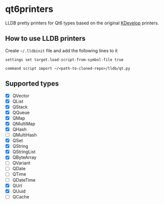 # qt6printers

LLDB pretty printers for Qt6 types based on the original [KDevelop](https://invent.kde.org/kdevelop/kdevelop) printers.

## How to use LLDB printers

Create `~/.lldbinit` file and add the following lines to it

```
settings set target.load-script-from-symbol-file true

command script import ~/<path-to-cloned-repo>/lldb/qt.py
```

## Supported types

- [x] QVector
- [x] QList
- [x] QStack
- [x] QQueue
- [x] QMap
- [x] QMultiMap
- [x] QHash
- [ ] QMultiHash
- [x] QSet
- [x] QString
- [x] QStringList
- [x] QByteArray
- [ ] QVariant
- [ ] QDate
- [ ] QTime
- [ ] QDateTime
- [x] QUrl
- [x] QUuid
- [ ] QCache
